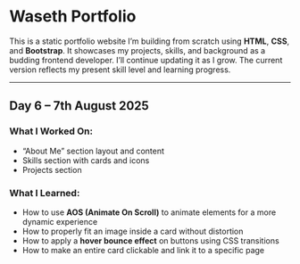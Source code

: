 # Waseth Portfolio

This is a static portfolio website I’m building from scratch using **HTML**, **CSS**, and **Bootstrap**. It showcases my projects, skills, and background as a budding frontend developer. I’ll continue updating it as I grow. The current version reflects my present skill level and learning progress.

---

##  Day 6 – 7th August 2025

###  What I Worked On:
- “About Me” section layout and content
- Skills section with cards and icons
- Projects section

###  What I Learned:
- How to use **AOS (Animate On Scroll)** to animate elements for a more dynamic experience
- How to properly fit an image inside a card without distortion
- How to apply a **hover bounce effect** on buttons using CSS transitions
- How to make an entire card clickable and link it to a specific page
